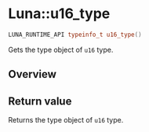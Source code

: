 # Luna::u16_type

```c++
LUNA_RUNTIME_API typeinfo_t u16_type()
```

Gets the type object of `u16` type. 

## Overview


## Return value
Returns the type object of `u16` type. 

